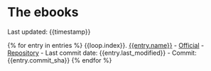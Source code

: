 # The ebooks

Last updated: {{timestamp}}

{% for entry in entries %}
  {{loop.index}}. [{{entry.name}}]({{entry.path}}) - [Official]({{entry.url}}) - [Repository]({{entry.repo_url}}) - Last commit date: {{entry.last_modified}} - Commit: {{entry.commit_sha}}
{% endfor %}
